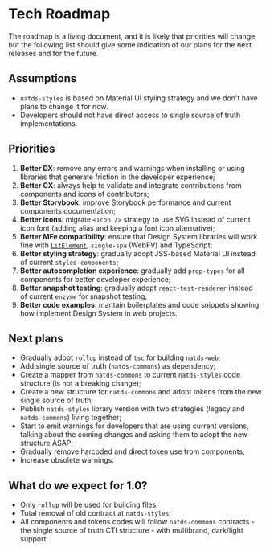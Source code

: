 # Tech Roadmap

The roadmap is a living document, and it is likely that priorities will change,
but the following list should give some indication of our plans for the next releases and for the future.

## Assumptions

- `natds-styles` is based on Material UI styling strategy and we don't have plans to change it for now.
- Developers should not have direct access to single source of truth implementations.

## Priorities

1. **Better DX**: remove any errors and warnings when installing or using libraries that generate friction in the developer experience;
2. **Better CX**: always help to validate and integrate contributions from components and icons of contributors;
3. **Better Storybook**: improve Storybook performance and current components documentation;
4. **Better icons**: migrate `<Icon />` strategy to use SVG instead of current icon font (adding alias and keeping a font icon alternative);
5. **Better MFe compatibility**: ensure that Design System libraries will work fine with [`LitElement`](https://github.com/PolymerLabs/lit-element-starter-ts/), `single-spa` (WebFV) and TypeScript;
6. **Better styling strategy**: gradually adopt JSS-based Material UI instead of current `styled-components`;
7. **Better autocompletion experience**: gradually add `prop-types` for all components for better developer experience;
8. **Better snapshot testing**: gradually adopt `react-test-renderer` instead of current `enzyme` for snapshot testing;
9. **Better code examples**: mantain boilerplates and code snippets showing how implement Design System in web projects.

## Next plans

- Gradually adopt `rollup` instead of `tsc` for building `natds-web`;
- Add single source of truth (`natds-commons`) as dependency;
- Create a mapper from `natds-commons` to current `natds-styles` code structure (is not a breaking change);
- Create a new structure for `natds-commons` and adopt tokens from the new single source of truth;
- Publish `natds-styles` library version with two strategies (legacy and `natds-commons`) living together;
- Start to emit warnings for developers that are using current versions, talking about the coming changes and asking them to adopt the new structure ASAP;
- Gradually remove harcoded and direct token use from components;
- Increase obsolete warnings.

## What do we expect for 1.0?

- Only `rollup` will be used for building files;
- Total removal of old contract at `natds-styles`;
- All components and tokens codes will follow `natds-commons` contracts - the single source of truth CTI structure - with multibrand, dark/light support.
